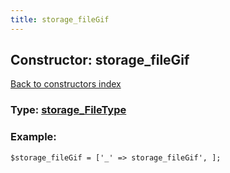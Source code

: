 ```yaml
---
title: storage_fileGif
---
```

## Constructor: storage\_fileGif  
[Back to constructors index](index.md)






### Type: [storage\_FileType](../types/storage_FileType.md)


### Example:

```
$storage_fileGif = ['_' => storage_fileGif', ];
```